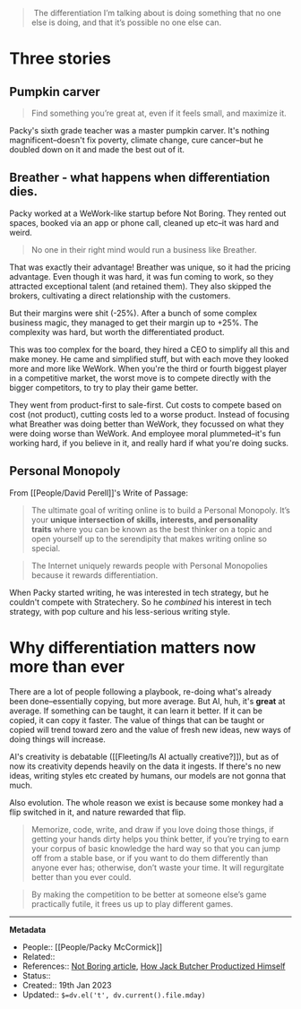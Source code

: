 >  The differentiation I’m talking about is doing something that no one else is doing, and that it’s possible no one else can.
# Three stories
## Pumpkin carver

> Find something you’re great at, even if it feels small, and maximize it.

Packy's sixth grade teacher was a master pumpkin carver. It's nothing magnificent–doesn't fix poverty, climate change, cure cancer–but he doubled down on it and made the best out of it.

## Breather - what happens when differentiation dies.
Packy worked at a WeWork-like startup before Not Boring. They rented out spaces, booked via an app or phone call, cleaned up etc–it was hard and weird.

> No one in their right mind would run a business like Breather.

That was exactly their advantage! Breather was unique, so it had the pricing advantage. Even though it was hard, it was fun coming to work, so they attracted exceptional talent (and retained them). They also skipped the brokers, cultivating a direct relationship with the customers.

But their margins were shit (-25%). After a bunch of some complex business magic, they managed to get their margin up to +25%. The complexity was hard, but worth the differentiated product.

This was too complex for the board, they hired a CEO to simplify all this and make money. He came and simplified stuff, but with each move they looked more and more like WeWork. When you're the third or fourth biggest player in a competitive market, the worst move is to compete directly with the bigger competitors, to try to play their game better.

They went from product-first to sale-first. Cut costs to compete based on cost (not product), cutting costs led to a worse product. Instead of focusing what Breather was doing better than WeWork, they focussed on what they were doing worse than WeWork. And employee moral plummeted–it's fun working hard, if you believe in it, and really hard if what you're doing sucks.

## Personal Monopoly
From [[People/David Perell]]'s Write of Passage:
> The ultimate goal of writing online is to build a Personal Monopoly. It’s your **unique intersection of skills, interests, and personality traits** where you can be known as the best thinker on a topic and open yourself up to the serendipity that makes writing online so special.

> The Internet uniquely rewards people with Personal Monopolies because it rewards differentiation.

When Packy started writing, he was interested in tech strategy, but he couldn't compete with Stratechery. So he _combined_ his interest in tech strategy, with pop culture and his less-serious writing style.

# Why differentiation matters now more than ever
There are a lot of people following a playbook, re-doing what's already been done–essentially copying, but more average. But AI, huh, it's **great** at average. If something can be taught, it can learn it better. If it can be copied, it can copy it faster. The value of things that can be taught or copied will trend toward zero and the value of fresh new ideas, new ways of doing things will increase.

AI's creativity is debatable ([[Fleeting/Is AI actually creative?]]), but as of now its creativity depends heavily on the data it ingests. If there's no new ideas, writing styles etc created by humans, our models are not gonna that much.

Also evolution. The whole reason we exist is because some monkey had a flip switched in it, and nature rewarded that flip.

> Memorize, code, write, and draw if you love doing those things, if getting your hands dirty helps you think better, if you’re trying to earn your corpus of basic knowledge the hard way so that you can jump off from a stable base, or if you want to do them differently than anyone ever has; otherwise, don’t waste your time. It will regurgitate better than you ever could.

> By making the competition to be better at someone else’s game practically futile, it frees us up to play different games.

---
**Metadata**
- People:: [[People/Packy McCormick]]
- Related::
- References:: [Not Boring article](https://www.notboring.co/p/differentiation), [How Jack Butcher Productized Himself](https://www.yashkarthik.xyz/archive/jack-butcher)
- Status::
- Created:: 19th Jan 2023
- Updated:: `$=dv.el('t', dv.current().file.mday)`